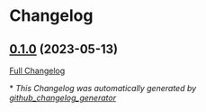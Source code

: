 # Changelog

## [0.1.0](https://github.com/agrrh/tg-consumer/tree/0.1.0) (2023-05-13)

[Full Changelog](https://github.com/agrrh/tg-consumer/compare/cc980a265dfefb8cbb92909b76f0044cc6d44332...0.1.0)



\* *This Changelog was automatically generated by [github_changelog_generator](https://github.com/github-changelog-generator/github-changelog-generator)*
